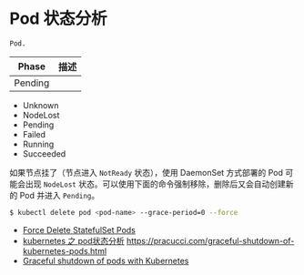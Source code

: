 # Pod 状态分析

`Pod.`

| Phase   | 描述 |
| ------- | ---- |
| Pending |      |

* Unknown
* NodeLost
* Pending
* Failed
* Running
* Succeeded

如果节点挂了（节点进入 `NotReady` 状态），使用 DaemonSet 方式部署的 Pod 可能会出现 `NodeLost` 状态。可以使用下面的命令强制移除，删除后又会自动创建新的 Pod 并进入 `Pending`。

```bash
$ kubectl delete pod <pod-name> --grace-period=0 --force
```

* [Force Delete StatefulSet Pods](https://kubernetes.io/docs/tasks/run-application/force-delete-stateful-set-pod/)
* [kubernetes 之 pod状态分析](http://blog.csdn.net/u013812710/article/details/72886491)
https://pracucci.com/graceful-shutdown-of-kubernetes-pods.html
* [Graceful shutdown of pods with Kubernetes](https://pracucci.com/graceful-shutdown-of-kubernetes-pods.html)


